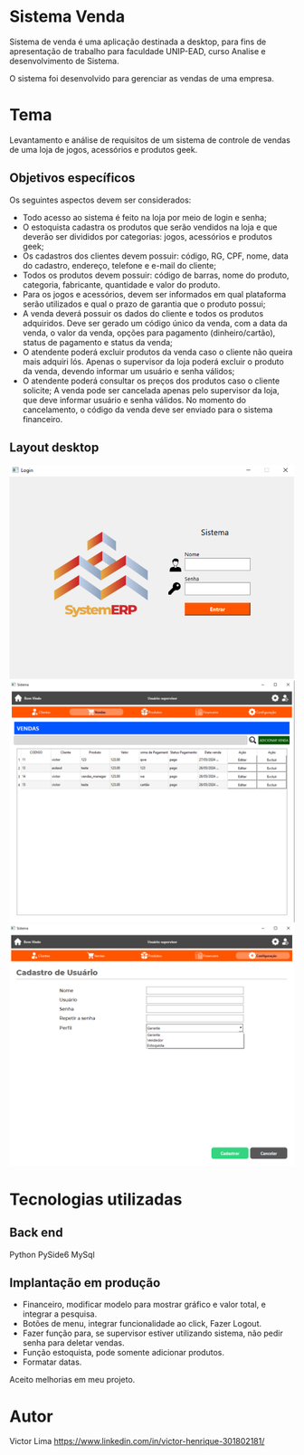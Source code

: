 # Sistema Venda

Sistema de venda é uma aplicação destinada a desktop, para fins de apresentação de trabalho para faculdade UNIP-EAD, curso Analise e desenvolvimento de Sistema.

O sistema foi desenvolvido para gerenciar as vendas de uma empresa.

# Tema
Levantamento e análise de requisitos de um sistema de controle de vendas de uma loja de jogos, acessórios e produtos geek.

## Objetivos específicos

Os seguintes aspectos devem ser considerados: 
- Todo acesso ao sistema é feito na loja por meio de login e senha; 
- O estoquista cadastra os produtos que serão vendidos na loja e que deverão ser divididos por categorias: jogos, acessórios e produtos geek; 
- Os cadastros dos clientes devem possuir: código, RG, CPF, nome, data do cadastro, endereço, telefone e e-mail do cliente; 
- Todos os produtos devem possuir: código de barras, nome do produto, categoria, fabricante, quantidade e valor do produto. 
- Para os jogos e acessórios, devem ser informados em qual plataforma serão utilizados e qual o prazo de garantia que o produto possui; 
- A venda deverá possuir os dados do cliente e todos os produtos adquiridos. Deve ser gerado um código único da venda, com a data da venda, o valor da venda, opções para pagamento (dinheiro/cartão), status de pagamento e status da venda; 
- O atendente poderá excluir produtos da venda caso o cliente não queira mais adquiri lós. Apenas o supervisor da loja poderá excluir o produto da venda, devendo informar um usuário e senha válidos; 
- O atendente poderá consultar os preços dos produtos caso o cliente solicite; A venda pode ser cancelada apenas pelo supervisor da loja, que deve informar usuário e senha válidos. No momento do cancelamento, o código da venda deve ser enviado para o sistema financeiro.

## Layout desktop

![Layout desktop](https://github.com/VictorOlima/Sistema-Venda/blob/main/assets/Login.png)
![Layout desktop](https://github.com/VictorOlima/Sistema-Venda/blob/main/assets/vendas.png)
![Layout desktop](https://github.com/VictorOlima/Sistema-Venda/blob/main/assets/usuario.png)

# Tecnologias utilizadas

## Back end

Python
PySide6
MySql

## Implantação em produção

- Financeiro, modificar modelo para mostrar gráfico e valor total, e integrar a pesquisa.
- Botões de menu, integrar funcionalidade ao click, Fazer Logout.
- Fazer função para, se supervisor estiver utilizando sistema, não pedir senha para deletar vendas.
- Função estoquista, pode somente adicionar produtos.
- Formatar datas.

Aceito melhorias em meu projeto.

# Autor
Victor Lima
https://www.linkedin.com/in/victor-henrique-301802181/